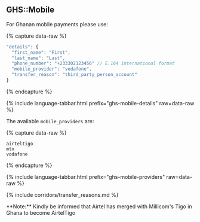 ## GHS::Mobile

For Ghanan mobile payments please use:

{% capture data-raw %}
```javascript
"details": {
  "first_name": "First",
  "last_name": "Last",
  "phone_number": "+233302123456" // E.164 international format
  "mobile_provider": "vodafone",
  "transfer_reason": "third_party_person_account"
}
```
{% endcapture %}

{% include language-tabbar.html prefix="ghs-mobile-details" raw=data-raw %}

The available `mobile_providers` are:

{% capture data-raw %}
```
airteltigo
mtn
vodafone
```
{% endcapture %}

{% include language-tabbar.html prefix="ghs-mobile-providers" raw=data-raw %}

{% include corridors/transfer_reasons.md %}

<div class="alert alert-info" markdown="1">
**Note:** Kindly be informed that Airtel has merged with Millicom's Tigo in Ghana to become AirtelTigo
</div>
